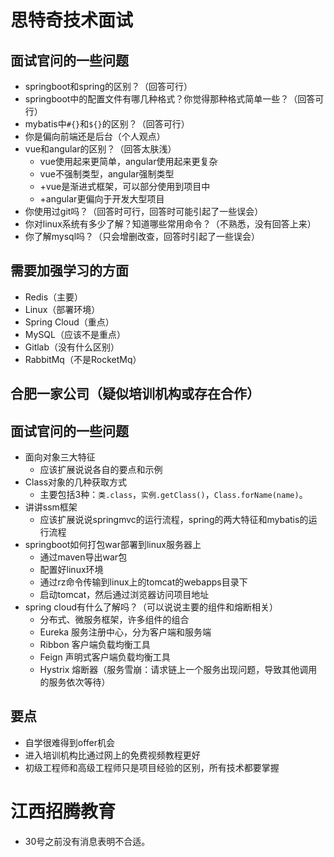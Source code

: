 # 思特奇技术面试

## 面试官问的一些问题

* springboot和spring的区别？（回答可行）
* springboot中的配置文件有哪几种格式？你觉得那种格式简单一些？（回答可行）
* mybatis中`#{}`和`${}`的区别？（回答可行）
* 你是偏向前端还是后台（个人观点）
* vue和angular的区别？（回答太肤浅）
  * vue使用起来更简单，angular使用起来更复杂
  * vue不强制类型，angular强制类型
  * +vue是渐进式框架，可以部分使用到项目中
  * +angular更偏向于开发大型项目
* 你使用过git吗？（回答时可行，回答时可能引起了一些误会）
* 你对linux系统有多少了解？知道哪些常用命令？（不熟悉，没有回答上来）
* 你了解mysql吗？（只会增删改查，回答时引起了一些误会）

## 需要加强学习的方面

* Redis（主要）
* Linux（部署环境）
* Spring Cloud（重点）
* MySQL（应该不是重点）
* Gitlab（没有什么区别）
* RabbitMq（不是RocketMq）

## 合肥一家公司（疑似培训机构或存在合作）

## 面试官问的一些问题

* 面向对象三大特征
  * 应该扩展说说各自的要点和示例
* Class对象的几种获取方式
  * 主要包括3种：`类.class`，`实例.getClass()`，`Class.forName(name)`。
* 讲讲ssm框架
  * 应该扩展说说springmvc的运行流程，spring的两大特征和mybatis的运行流程
* springboot如何打包war部署到linux服务器上
  * 通过maven导出war包
  * 配置好linux环境
  * 通过rz命令传输到linux上的tomcat的webapps目录下
  * 启动tomcat，然后通过浏览器访问项目地址
* spring cloud有什么了解吗？（可以说说主要的组件和熔断相关）
  * 分布式、微服务框架，许多组件的组合
  * Eureka 服务注册中心，分为客户端和服务端
  * Ribbon 客户端负载均衡工具
  * Feign 声明式客户端负载均衡工具
  * Hystrix 熔断器（服务雪崩：请求链上一个服务出现问题，导致其他调用的服务依次等待）

## 要点

* 自学很难得到offer机会
* 进入培训机构比通过网上的免费视频教程更好
* 初级工程师和高级工程师只是项目经验的区别，所有技术都要掌握

# 江西招腾教育

* 30号之前没有消息表明不合适。
